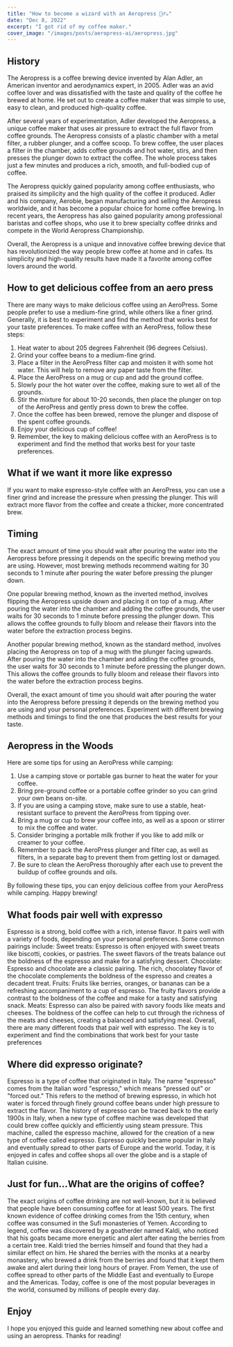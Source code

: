 ```yaml
---
title: "How to become a wizard with an Aeropress 🧙‍♂️☕️"
date: "Dec 8, 2022"
excerpt: "I got rid of my coffee maker."
cover_image: "/images/posts/aeropress-ai/aeropress.jpg"
---
```


## History

The Aeropress is a coffee brewing device invented by Alan Adler, an American inventor and aerodynamics expert, in 2005. Adler was an avid coffee lover and was dissatisfied with the taste and quality of the coffee he brewed at home. He set out to create a coffee maker that was simple to use, easy to clean, and produced high-quality coffee.

After several years of experimentation, Adler developed the Aeropress, a unique coffee maker that uses air pressure to extract the full flavor from coffee grounds. The Aeropress consists of a plastic chamber with a metal filter, a rubber plunger, and a coffee scoop. To brew coffee, the user places a filter in the chamber, adds coffee grounds and hot water, stirs, and then presses the plunger down to extract the coffee. The whole process takes just a few minutes and produces a rich, smooth, and full-bodied cup of coffee.

The Aeropress quickly gained popularity among coffee enthusiasts, who praised its simplicity and the high quality of the coffee it produced. Adler and his company, Aerobie, began manufacturing and selling the Aeropress worldwide, and it has become a popular choice for home coffee brewing. In recent years, the Aeropress has also gained popularity among professional baristas and coffee shops, who use it to brew specialty coffee drinks and compete in the World Aeropress Championship.

Overall, the Aeropress is a unique and innovative coffee brewing device that has revolutionized the way people brew coffee at home and in cafes. Its simplicity and high-quality results have made it a favorite among coffee lovers around the world.

## How to get delicious coffee from an aero press

There are many ways to make delicious coffee using an AeroPress. Some people prefer to use a medium-fine grind, while others like a finer grind. Generally, it is best to experiment and find the method that works best for your taste preferences.
To make coffee with an AeroPress, follow these steps:

1. Heat water to about 205 degrees Fahrenheit (96 degrees Celsius).
2. Grind your coffee beans to a medium-fine grind.
3. Place a filter in the AeroPress filter cap and moisten it with some hot water. This will help to remove any paper taste from the filter.
4. Place the AeroPress on a mug or cup and add the ground coffee.
5. Slowly pour the hot water over the coffee, making sure to wet all of the grounds.
6. Stir the mixture for about 10-20 seconds, then place the plunger on top of the AeroPress and gently press down to brew the coffee.
7. Once the coffee has been brewed, remove the plunger and dispose of the spent coffee grounds.
8. Enjoy your delicious cup of coffee!
9. Remember, the key to making delicious coffee with an AeroPress is to experiment and find the method that works best for your taste preferences.

## What if we want it more like expresso

If you want to make espresso-style coffee with an AeroPress, you can use a finer grind and increase the pressure when pressing the plunger. This will extract more flavor from the coffee and create a thicker, more concentrated brew.

## Timing

The exact amount of time you should wait after pouring the water into the Aeropress before pressing it depends on the specific brewing method you are using. However, most brewing methods recommend waiting for 30 seconds to 1 minute after pouring the water before pressing the plunger down.

One popular brewing method, known as the inverted method, involves flipping the Aeropress upside down and placing it on top of a mug. After pouring the water into the chamber and adding the coffee grounds, the user waits for 30 seconds to 1 minute before pressing the plunger down. This allows the coffee grounds to fully bloom and release their flavors into the water before the extraction process begins.

Another popular brewing method, known as the standard method, involves placing the Aeropress on top of a mug with the plunger facing upwards. After pouring the water into the chamber and adding the coffee grounds, the user waits for 30 seconds to 1 minute before pressing the plunger down. This allows the coffee grounds to fully bloom and release their flavors into the water before the extraction process begins.

Overall, the exact amount of time you should wait after pouring the water into the Aeropress before pressing it depends on the brewing method you are using and your personal preferences. Experiment with different brewing methods and timings to find the one that produces the best results for your taste.

## Aeropress in the Woods

Here are some tips for using an AeroPress while camping:

1. Use a camping stove or portable gas burner to heat the water for your coffee.
2. Bring pre-ground coffee or a portable coffee grinder so you can grind your own beans on-site.
3. If you are using a camping stove, make sure to use a stable, heat-resistant surface to prevent the AeroPress from tipping over.
4. Bring a mug or cup to brew your coffee into, as well as a spoon or stirrer to mix the coffee and water.
5. Consider bringing a portable milk frother if you like to add milk or creamer to your coffee.
6. Remember to pack the AeroPress plunger and filter cap, as well as filters, in a separate bag to prevent them from getting lost or damaged.
7. Be sure to clean the AeroPress thoroughly after each use to prevent the buildup of coffee grounds and oils.

By following these tips, you can enjoy delicious coffee from your AeroPress while camping. Happy brewing!

## What foods pair well with expresso

Espresso is a strong, bold coffee with a rich, intense flavor. It pairs well with a variety of foods, depending on your personal preferences. Some common pairings include:
Sweet treats: Espresso is often enjoyed with sweet treats like biscotti, cookies, or pastries. The sweet flavors of the treats balance out the boldness of the espresso and make for a satisfying dessert.
Chocolate: Espresso and chocolate are a classic pairing. The rich, chocolatey flavor of the chocolate complements the boldness of the espresso and creates a decadent treat.
Fruits: Fruits like berries, oranges, or bananas can be a refreshing accompaniment to a cup of espresso. The fruity flavors provide a contrast to the boldness of the coffee and make for a tasty and satisfying snack.
Meats: Espresso can also be paired with savory foods like meats and cheeses. The boldness of the coffee can help to cut through the richness of the meats and cheeses, creating a balanced and satisfying meal.
Overall, there are many different foods that pair well with espresso. The key is to experiment and find the combinations that work best for your taste preferences

## Where did expresso originate?

Espresso is a type of coffee that originated in Italy. The name "espresso" comes from the Italian word "espresso," which means "pressed out" or "forced out." This refers to the method of brewing espresso, in which hot water is forced through finely ground coffee beans under high pressure to extract the flavor.
The history of espresso can be traced back to the early 1900s in Italy, when a new type of coffee machine was developed that could brew coffee quickly and efficiently using steam pressure. This machine, called the espresso machine, allowed for the creation of a new type of coffee called espresso.
Espresso quickly became popular in Italy and eventually spread to other parts of Europe and the world. Today, it is enjoyed in cafes and coffee shops all over the globe and is a staple of Italian cuisine.

## Just for fun...What are the origins of coffee?

The exact origins of coffee drinking are not well-known, but it is believed that people have been consuming coffee for at least 500 years. The first known evidence of coffee drinking comes from the 15th century, when coffee was consumed in the Sufi monasteries of Yemen.
According to legend, coffee was discovered by a goatherder named Kaldi, who noticed that his goats became more energetic and alert after eating the berries from a certain tree. Kaldi tried the berries himself and found that they had a similar effect on him. He shared the berries with the monks at a nearby monastery, who brewed a drink from the berries and found that it kept them awake and alert during their long hours of prayer.
From Yemen, the use of coffee spread to other parts of the Middle East and eventually to Europe and the Americas. Today, coffee is one of the most popular beverages in the world, consumed by millions of people every day.

## Enjoy

I hope you enjoyed this guide and learned something new about coffee and using an aeropress. Thanks for reading!
